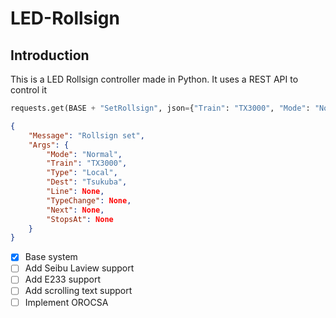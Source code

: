 # LED-Rollsign

## Introduction

This is a LED Rollsign controller made in Python. It uses a REST API to control it

```python
requests.get(BASE + "SetRollsign", json={"Train": "TX3000", "Mode": "Normal", "Type": "Local", "Dest": "Tsukuba"})
```

```json
{
    "Message": "Rollsign set",
    "Args": {
        "Mode": "Normal",
        "Train": "TX3000",
        "Type": "Local",
        "Dest": "Tsukuba",
        "Line": None,
        "TypeChange": None,
        "Next": None,
        "StopsAt": None
    }
}
```


- [X] Base system
- [ ] Add Seibu Laview support
- [ ] Add E233 support
- [ ] Add scrolling text support
- [ ] Implement OROCSA